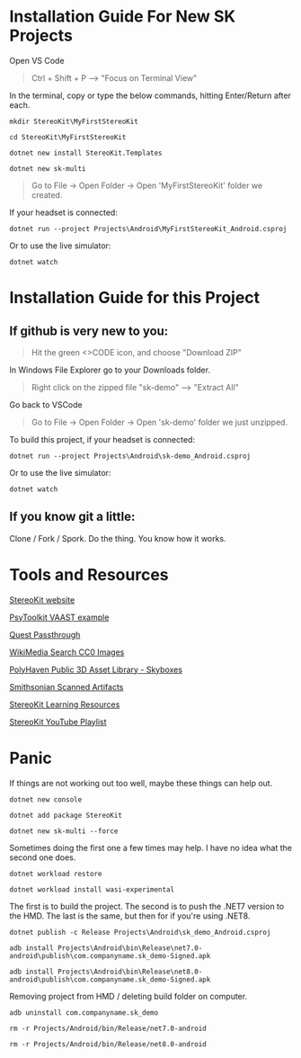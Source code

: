 # Installation Guide For New SK Projects

Open VS Code

> Ctrl + Shift + P --> "Focus on Terminal View"

In the terminal, copy or type the below commands, hitting Enter/Return after each.

`mkdir StereoKit\MyFirstStereoKit`

`cd StereoKit\MyFirstStereoKit`

`dotnet new install StereoKit.Templates`

`dotnet new sk-multi`

> Go to File -> Open Folder -> Open 'MyFirstStereoKit' folder we created.

If your headset is connected:

`dotnet run --project Projects\Android\MyFirstStereoKit_Android.csproj` 

Or to use the live simulator:

`dotnet watch`



# Installation Guide for this Project

## If github is very new to you:

> Hit the green <>CODE icon, and choose "Download ZIP"

In Windows File Explorer go to your Downloads folder. 

> Right click on the zipped file "sk-demo" --> "Extract All"

Go back to VSCode

> Go to File -> Open Folder -> Open 'sk-demo' folder we just unzipped.

To build this project, if your headset is connected:

`dotnet run --project Projects\Android\sk-demo_Android.csproj` 

Or to use the live simulator:

`dotnet watch`


## If you know git a little:

Clone / Fork / Spork. Do the thing. You know how it works. 



# Tools and Resources

[StereoKit website](https://stereokit.net/)

[PsyToolkit VAAST example](https://www.psytoolkit.org/experiment-library/vaast_images.html)

[Quest Passthrough](https://github.com/StereoKit/StereoKit/tree/master/Examples/StereoKitTest/Tools)

[WikiMedia Search CC0 Images](https://commons.wikimedia.org/w/index.php?search)

[PolyHaven Public 3D Asset Library - Skyboxes](https://polyhaven.com/hdris)

[Smithsonian Scanned Artifacts](https://3d.si.edu/explore)

[StereoKit Learning Resources](https://stereokit.net/Pages/Guides/Learning-Resources.html)

[StereoKit YouTube Playlist](https://youtube.com/playlist?list=PLLhA_jQG6_Hbquqhj6f0V3H3Xm5c1ecA4&si=FnjUjTaRHBlblPd4)




# Panic

If things are not working out too well, maybe these things can help out.

`dotnet new console`

`dotnet add package StereoKit`

`dotnet new sk-multi --force`

Sometimes doing the first one a few times may help. 
I have no idea what the second one does. 

`dotnet workload restore` 

`dotnet workload install wasi-experimental`

The first is to build the project.
The second is to push the .NET7 version to the HMD.
The last is the same, but then for if you're using .NET8.

`dotnet publish -c Release Projects\Android\sk_demo_Android.csproj`

`adb install Projects\Android\bin\Release\net7.0-android\publish\com.companyname.sk_demo-Signed.apk`

`adb install Projects\Android\bin\Release\net8.0-android\publish\com.companyname.sk_demo-Signed.apk`

Removing project from HMD / deleting build folder on computer.

`adb uninstall com.companyname.sk_demo`

`rm -r Projects/Android/bin/Release/net7.0-android`

`rm -r Projects/Android/bin/Release/net8.0-android`
